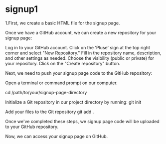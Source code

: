 # signup1
1.First, we create a basic HTML file for the signup page. 

Once we  have a GitHub account, we can create a new repository for your signup page:

Log in to your GitHub account.
Click on the 'Pluse' sign at the top right corner and select "New Repository."
Fill in the repository name, description, and other settings as needed.
Choose the visibility (public or private) for your repository.
Click on the "Create repository" button.

Next, we need to push your signup page code to the GitHub repository:

Open a terminal or command prompt on our computer.

cd /path/to/your/signup-page-directory

Initialize a Git repository in our project directory by running:
git init

Add your files to the Git repository
git add .


Once we've completed these steps, we signup page code will be uploaded to your GitHub repository.

Now, we can access your signup page on GitHub.
